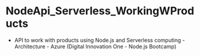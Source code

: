 # NodeApi_Serverless_WorkingWProducts

- API to work with products using Node.js and Serverless computing - Architecture - Azure (Digital Innovation One - Node.js Bootcamp)
